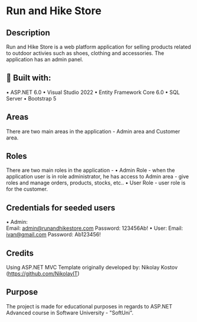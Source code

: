 # Run and Hike Store


## Description
Run and Hike Store is a web platform application for selling products related to outdoor activies such as shoes, clothing and accessories.
The application has an admin panel.

## 🔨 Built with:
•	ASP.NET 6.0
•	Visual Studio 2022
•	Entity Framework Core 6.0
•	SQL Server
•	Bootstrap 5


## Areas
There are two main areas in the application - Admin area and Customer area.

## Roles
There are two main roles in the application - 
•	Admin Role - when the application user is in role administrator, he has access to Admin area - give roles and manage orders, products, stocks, etc..
•	User Role - user role is for the customer.

## Credentials for seeded users
•	Admin:  
Email: admin@runandhikestore.com
Password: 123456Ab!
•	User: 
Email: ivan@gmail.com
Password: Ab123456!

## Credits
Using ASP.NET MVC Template originally developed by:
Nikolay Kostov (https://github.com/NikolayIT)

## Purpose
The project is made for educational purposes in regards to ASP.NET Advanced course in Software University - "SoftUni".
